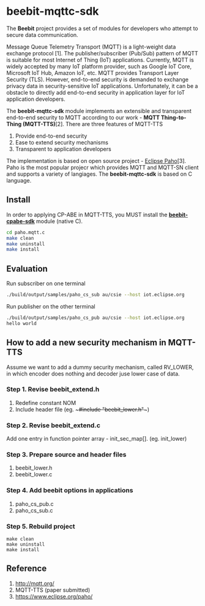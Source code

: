 # beebit-mqttc-sdk
The **Beebit** project provides a set of modules for developers who attempt to secure data communication.

Message Queue Telemetry Transport (MQTT) is a light-weight data exchange protocol [1]. The publisher/subscriber (Pub/Sub) pattern of MQTT is suitable for most Internet of Thing (IoT) applications. Currently, MQTT is widely accepted by many IoT platform provider, such as Google IoT Core, Microsoft IoT Hub, Amazon IoT, etc. MQTT provides Transport Layer Security (TLS). However, end-to-end security is demanded to exchange privacy data in security-sensitive IoT applications. Unfortunately, it can be a obstacle to directly add end-to-end security in application layer for IoT application developers.

The **beebit-mqttc-sdk** module implements an extensible and transparent end-to-end security to MQTT according to our work - **MQTT Thing-to-Thing (MQTT-TTS)**[2]. There are three features of MQTT-TTS

1. Provide end-to-end security
2. Ease to extend security mechanisms
3. Transparent to application developers  

The implementation is based on open source project - [Eclipse Paho](https://www.eclipse.org/paho/)[3]. Paho is the most popular projecr which provides MQTT and MQTT-SN client and supports a variety of langiages. The **beebit-mqttc-sdk** is based on C language.

## Install
In order to applying CP-ABE in MQTT-TTS, you MUST install the [**beebit-cpabe-sdk**](https://github.com/beebit-sec/beebit-cpabe-sdk) module (native C). 
~~~bash
cd paho.mqtt.c
make clean
make uninstall
make install
~~~

## Evaluation
Run subscriber on one terminal 
~~~bash
./build/output/samples/paho_cs_sub au/csie --host iot.eclipse.org
~~~

Run publisher on the other terminal
~~~bash
./build/output/samples/paho_cs_pub au/csie --host iot.eclipse.org
hello world
~~~

## How to add a new security mechanism in MQTT-TTS
Assume we want to add a dummy security mechanism, called RV_LOWER, in which encoder does nothing and decoder juse lower case of data.
### Step 1. Revise beebit_extend.h
1. Redefine constant NOM
2. Include header file (eg. ~~~#include "beebit_lower.h"~~~)

### Step 2. Revise beebit_extend.c
Add one entry in function pointer array - init_sec_map[]. (eg. init_lower)

### Step 3. Prepare source and header files
1. beebit_lower.h
2. beebit_lower.c 

### Step 4. Add beebit options in applications
1. paho_cs_pub.c
2. paho_cs_sub.c

### Step 5. Rebuild project
~~~base
make clean
make uninstall
make install
~~~

## Reference
1. http://mqtt.org/
2. MQTT-TTS (paper submitted)
3. https://www.eclipse.org/paho/
